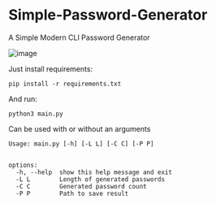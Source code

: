 # Simple-Password-Generator
A Simple Modern CLI Password Generator

![image](https://user-images.githubusercontent.com/72434312/216671661-90a76956-b44c-4622-880e-9f34e66609b1.png)


Just install requirements:

```
pip install -r requirements.txt 
```
And run:
```
python3 main.py
```

Can be used with or without an arguments

```
Usage: main.py [-h] [-L L] [-C C] [-P P]


options:
  -h, --help  show this help message and exit
  -L L        Length of generated passwords
  -C C        Generated password count
  -P P        Path to save result
```
